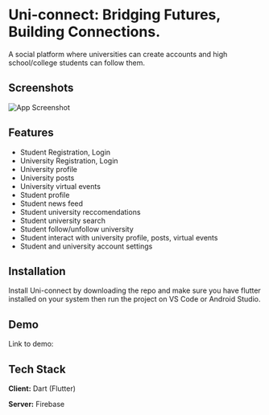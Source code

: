 
# Uni-connect: Bridging Futures, Building Connections.

A social platform where universities can create accounts and high school/college students can follow them.


## Screenshots

![App Screenshot](https://via.placeholder.com/468x300?text=App+Screenshot+Here)


## Features

- Student Registration, Login
- University Registration, Login
- University profile
- University posts
- University virtual events
- Student profile
- Student news feed
- Student university reccomendations
- Student university search
- Student follow/unfollow university
- Student interact with university profile, posts, virtual events
- Student and university account settings


## Installation

Install Uni-connect by downloading the repo and make sure you have flutter installed on your system then run the project on VS Code or Android Studio.

## Demo

Link to demo: 


## Tech Stack

**Client:** Dart (Flutter)

**Server:** Firebase

